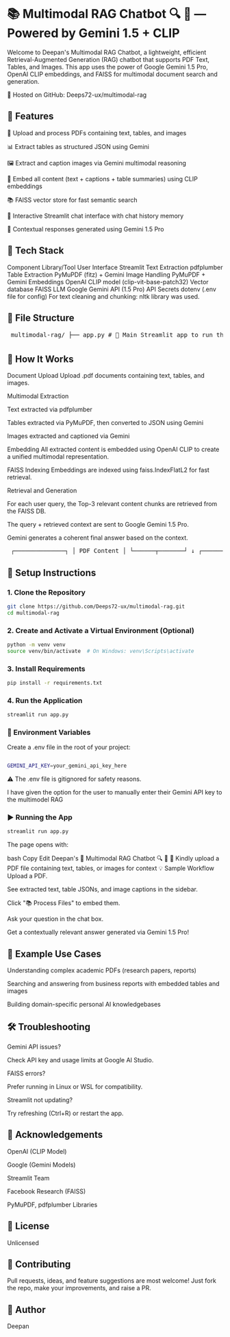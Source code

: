 # 📚 Multimodal RAG Chatbot 🔍 🤖 — Powered by Gemini 1.5 + CLIP
Welcome to Deepan's Multimodal RAG Chatbot, a lightweight, efficient Retrieval-Augmented Generation (RAG) chatbot that supports PDF Text, Tables, and Images.
This app uses the power of Google Gemini 1.5 Pro, OpenAI CLIP embeddings, and FAISS for multimodal document search and generation.


🔗 Hosted on GitHub: Deeps72-ux/multimodal-rag

## 🚀 Features
📄 Upload and process PDFs containing text, tables, and images

📊 Extract tables as structured JSON using Gemini

🖼️ Extract and caption images via Gemini multimodal reasoning

🧠 Embed all content (text + captions + table summaries) using CLIP embeddings

📚 FAISS vector store for fast semantic search

💬 Interactive Streamlit chat interface with chat history memory

🤖 Contextual responses generated using Gemini 1.5 Pro

## 🧰 Tech Stack

Component	Library/Tool
User Interface	Streamlit
Text Extraction	pdfplumber
Table Extraction	PyMuPDF (fitz) + Gemini
Image Handling	PyMuPDF + Gemini
Embeddings	OpenAI CLIP model (clip-vit-base-patch32)
Vector database	FAISS
LLM	Google Gemini API (1.5 Pro)
API Secrets	dotenv (.env file for config)
For text cleaning and chunking: nltk library was used.

## 📁 File Structure
<pre> multimodal-rag/ ├── app.py # 🎯 Main Streamlit app to run the Multimodal RAG pipeline ├── requirements.txt # 📦 List of required Python packages ├── .env # 🔐 Environment file containing the Gemini API key (excluded from Git) ├── README.md # 📘 Project overview and usage instructions └── modules/ # 🏗️ Modular components used to build the multimodal RAG model ├── pdf_text_extractor.py ├── table_extractor.py ├── image_extractor.py ├── vector_db.py └── chatbot.py </pre>

## 🧪 How It Works
Document Upload
Upload .pdf documents containing text, tables, and images.

Multimodal Extraction

Text extracted via pdfplumber

Tables extracted via PyMuPDF, then converted to JSON using Gemini

Images extracted and captioned via Gemini

Embedding
All extracted content is embedded using OpenAI CLIP to create a unified multimodal representation.

FAISS Indexing
Embeddings are indexed using faiss.IndexFlatL2 for fast retrieval.

Retrieval and Generation

For each user query, the Top-3 relevant content chunks are retrieved from the FAISS DB.

The query + retrieved context are sent to Google Gemini 1.5 Pro.

Gemini generates a coherent final answer based on the context.

<pre> ┌──────────────┐ │ PDF Content │ └──────┬───────┘ ↓ ┌────────────┬──────────────┬─────────────┐ │ Text Chunk │ Table JSON │ Image Captions │ └────────────┴──────────────┴─────────────┘ ↓ ┌───────────────┐ │ CLIP Encoder │ └──────┬────────┘ ↓ ┌──────────────┐ │ FAISS DB │◄───── User Query └─────┬────────┘ │ ↓ Top-k Matches │ ┌──────────────────────────┐ │ │ Prompt Generator │◄┘ │ (Gemini 1.5 Pro) │ └────────────┬──────────────┘ ↓ ✨ Final Answer ✨ </pre>

## 📝 Setup Instructions
### 1. Clone the Repository
``` bash
git clone https://github.com/Deeps72-ux/multimodal-rag.git
cd multimodal-rag
```

### 2. Create and Activate a Virtual Environment (Optional)
```bash
python -m venv venv
source venv/bin/activate  # On Windows: venv\Scripts\activate
```
### 3. Install Requirements
```bash
pip install -r requirements.txt
```
### 4. Run the Application
```bash
streamlit run app.py
```

### 🔐 Environment Variables
Create a .env file in the root of your project:

```bash

GEMINI_API_KEY=your_gemini_api_key_here
```
⚠️ The .env file is gitignored for safety reasons.

I have given the option for the user to manually enter their Gemini API key to the multimodel RAG 

### ▶️ Running the App
```bash
streamlit run app.py
```
The page opens with:

bash
Copy
Edit
Deepan's 🙂  Multimodal RAG Chatbot 🔍 🤖 
📎 Kindly upload a PDF file containing text, tables, or images for context
💡 Sample Workflow
Upload a PDF.

See extracted text, table JSONs, and image captions in the sidebar.

Click "📚 Process Files" to embed them.

Ask your question in the chat box.

Get a contextually relevant answer generated via Gemini 1.5 Pro!

## 🧪 Example Use Cases
Understanding complex academic PDFs (research papers, reports)

Searching and answering from business reports with embedded tables and images

Building domain-specific personal AI knowledgebases

## 🛠️ Troubleshooting
Gemini API issues?

Check API key and usage limits at Google AI Studio.

FAISS errors?

Prefer running in Linux or WSL for compatibility.

Streamlit not updating?

Try refreshing (Ctrl+R) or restart the app.

## 🙏 Acknowledgements
OpenAI (CLIP Model)

Google (Gemini Models)

Streamlit Team

Facebook Research (FAISS)

PyMuPDF, pdfplumber Libraries

## 📜 License
Unlicensed

## 🤝 Contributing
Pull requests, ideas, and feature suggestions are most welcome!
Just fork the repo, make your improvements, and raise a PR.

## 👋 Author
Deepan





